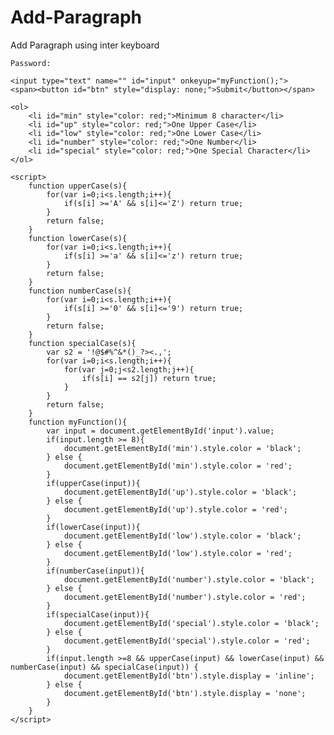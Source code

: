 # Add-Paragraph
Add Paragraph using inter keyboard

<!DOCTYPE html>
<html>
<head>
	<title>Password</title>
</head>
<body>

	Password: 
	
	<input type="text" name="" id="input" onkeyup="myFunction();">
	<span><button id="btn" style="display: none;">Submit</button></span>

	<ol>
		<li id="min" style="color: red;">Minimum 8 character</li>
		<li id="up" style="color: red;">One Upper Case</li>
		<li id="low" style="color: red;">One Lower Case</li>
		<li id="number" style="color: red;">One Number</li>
		<li id="special" style="color: red;">One Special Character</li>
	</ol>

	<script>
		function upperCase(s){
			for(var i=0;i<s.length;i++){
				if(s[i] >='A' && s[i]<='Z') return true;
			}
			return false;
		}
		function lowerCase(s){
			for(var i=0;i<s.length;i++){
				if(s[i] >='a' && s[i]<='z') return true;
			}
			return false;
		}
		function numberCase(s){
			for(var i=0;i<s.length;i++){
				if(s[i] >='0' && s[i]<='9') return true;
			}
			return false;
		}
		function specialCase(s){
			var s2 = '!@$#%^&*()_?><.,';
			for(var i=0;i<s.length;i++){
				for(var j=0;j<s2.length;j++){
					if(s[i] == s2[j]) return true;
				}
			}
			return false;
		}
		function myFunction(){
			var input = document.getElementById('input').value;
			if(input.length >= 8){
				document.getElementById('min').style.color = 'black';
			} else {				
				document.getElementById('min').style.color = 'red';
			}
			if(upperCase(input)){
				document.getElementById('up').style.color = 'black';
			} else {				
				document.getElementById('up').style.color = 'red';
			}
			if(lowerCase(input)){
				document.getElementById('low').style.color = 'black';
			} else {				
				document.getElementById('low').style.color = 'red';
			}
			if(numberCase(input)){
				document.getElementById('number').style.color = 'black';
			} else {				
				document.getElementById('number').style.color = 'red';
			}
			if(specialCase(input)){
				document.getElementById('special').style.color = 'black';
			} else {				
				document.getElementById('special').style.color = 'red';
			}
			if(input.length >=8 && upperCase(input) && lowerCase(input) && numberCase(input) && specialCase(input)) {				
				document.getElementById('btn').style.display = 'inline';
			} else {	
				document.getElementById('btn').style.display = 'none';
			}
		}
	</script>

</body>
</html>
